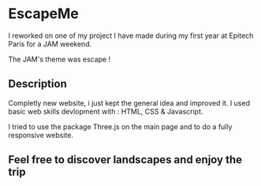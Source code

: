 # EscapeMe

I reworked on one of my project I have made during my first year at Epitech Paris for a JAM weekend.

The JAM's theme was escape ! 

## Description

Completly new website, i just kept the general idea and improved it.
I used basic web skills devlopment with : HTML, CSS & Javascript.

I tried to use the package Three.js on the main page and to do a fully responsive website.


## Feel free to discover landscapes and enjoy the trip



